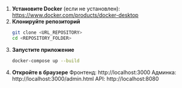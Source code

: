 1. **Установите Docker** (если не установлен): 
   https://www.docker.com/products/docker-desktop
2. **Клонируйте репозиторий**
   ```sh
   git clone <URL_REPOSITORY>
   cd <REPOSITORY_FOLDER>
   ```
3. **Запустите приложение**
   ```sh
   docker-compose up --build
   ```
4. **Откройте в браузере**
   Фронтенд: http://localhost:3000
   Админка: http://localhost:3000/admin.html
   API: http://localhost:8080


